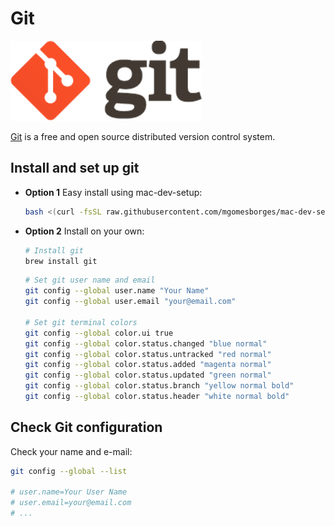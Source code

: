 # Git

![Git](../assets/git.png?raw=true)

[Git](https://git-scm.com) is a free and open source distributed version control system.

## Install and set up git

* **Option 1** Easy install using mac-dev-setup:

    ```bash
    bash <(curl -fsSL raw.githubusercontent.com/mgomesborges/mac-dev-setup/master/install) git
    ```

* **Option 2** Install on your own:

    ```bash
    # Install git
    brew install git
    ```

    ```bash
    # Set git user name and email
    git config --global user.name "Your Name"
    git config --global user.email "your@email.com"

    # Set git terminal colors
    git config --global color.ui true
    git config --global color.status.changed "blue normal"
    git config --global color.status.untracked "red normal"
    git config --global color.status.added "magenta normal"
    git config --global color.status.updated "green normal"
    git config --global color.status.branch "yellow normal bold"
    git config --global color.status.header "white normal bold"
    ```

## Check Git configuration

Check your name and e-mail:

```bash
git config --global --list

# user.name=Your User Name
# user.email=your@email.com
# ...
```